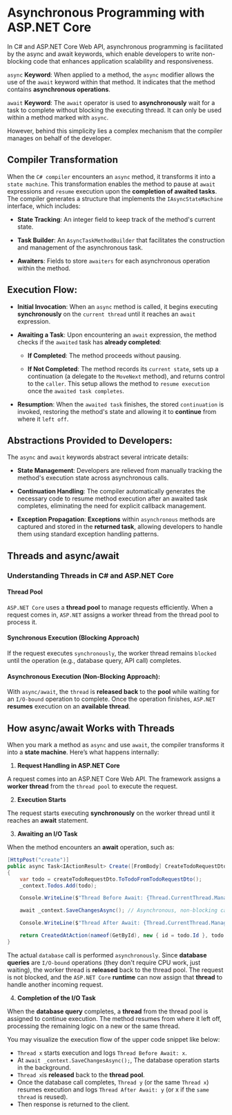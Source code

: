 # Asynchronous Programming with ASP.NET Core

In C# and ASP.NET Core Web API, asynchronous programming is facilitated by the async and await keywords, which enable developers to write non-blocking code that enhances application scalability and responsiveness.

`async` **Keyword**: When applied to a method, the `async` modifier allows the use of the `await` keyword within that method. It indicates that the method contains **asynchronous operations**.

`await` **Keyword**: The `await` operator is used to **asynchronously** wait for a task to complete without blocking the executing thread. It can only be used within a method marked with `async`.

However, behind this simplicity lies a complex mechanism that the compiler manages on behalf of the developer.

## Compiler Transformation

When the `C# compiler` encounters an `async` method, it transforms it into a `state machine`. This transformation enables the method to pause at `await` expressions and `resume` execution upon the **completion of awaited tasks**. The compiler generates a structure that implements the `IAsyncStateMachine` interface, which includes:

- **State Tracking**: An integer field to keep track of the method's current state.

- **Task Builder**: An `AsyncTaskMethodBuilder` that facilitates the construction and management of the asynchronous task.

- **Awaiters**: Fields to store `awaiters` for each asynchronous operation within the method.

## Execution Flow:

- **Initial Invocation**: When an `async` method is called, it begins executing **synchronously** on the `current thread` until it reaches an `await` expression.

- **Awaiting a Task**: Upon encountering an `await` expression, the method checks if the `awaited` task has **already completed**:

    - **If Completed**: The method proceeds without pausing.

    - **If Not Completed**: The method records its `current state`, sets up a continuation (a delegate to the `MoveNext` method), and returns control to the `caller`. This setup allows the method to `resume execution` once the `awaited task completes`.

- **Resumption**: When the `awaited task` finishes, the stored `continuation` is invoked, restoring the method's state and allowing it to **continue** from where it `left off`.

## Abstractions Provided to Developers:

The `async` and `await` keywords abstract several intricate details:

- **State Management**: Developers are relieved from manually tracking the method's execution state across asynchronous calls.

- **Continuation Handling**: The compiler automatically generates the necessary code to resume method execution after an awaited task completes, eliminating the need for explicit callback management.

- **Exception Propagation**: **Exceptions** within `asynchronous` methods are captured and stored in the **returned task**, allowing developers to handle them using standard exception handling patterns.

## Threads and async/await

### Understanding Threads in C# and ASP.NET Core

#### Thread Pool

`ASP.NET Core` uses a **thread pool** to manage requests efficiently. When a request comes in, `ASP.NET` assigns a worker thread from the thread pool to process it.

#### Synchronous Execution (Blocking Approach)

If the request executes `synchronously`, the worker thread remains `blocked` until the operation (e.g., database query, API call) completes.

#### Asynchronous Execution (Non-Blocking Approach):

With `async/await`, the `thread` is **released back** to the **pool** while waiting for an `I/O-bound` operation to complete. Once the operation finishes, `ASP.NET` **resumes** execution on an **available thread**.

## How async/await Works with Threads

When you mark a method as `async` and use `await`, the compiler transforms it into a **state machine**. Here’s what happens internally:

1. **Request Handling in ASP.NET Core**

A request comes into an ASP.NET Core Web API. The framework assigns a **worker thread** from the `thread pool` to execute the request.

2. **Execution Starts**

The request starts executing **synchronously** on the worker thread until it reaches an **await** statement.

3. **Awaiting an I/O Task**

When the method encounters an **await** operation, such as:

```c#
[HttpPost("create")]
public async Task<IActionResult> Create([FromBody] CreateTodoRequestDto createTodoRequestDto)
{
    var todo = createTodoRequestDto.ToTodoFromTodoRequestDto();
    _context.Todos.Add(todo);

    Console.WriteLine($"Thread Before Await: {Thread.CurrentThread.ManagedThreadId}");

    await _context.SaveChangesAsync(); // Asynchronous, non-blocking call

    Console.WriteLine($"Thread After Await: {Thread.CurrentThread.ManagedThreadId}");

    return CreatedAtAction(nameof(GetById), new { id = todo.Id }, todo.ToTodoDto());
}
```
The actual `database` call is performed `asynchronously`. Since **database queries** are `I/O-bound` operations (they don't require CPU work, just waiting), the worker thread is **released** back to the thread pool. The request is not blocked, and the `ASP.NET Core` **runtime** can now assign that **thread** to handle another incoming request.

4. **Completion of the I/O Task**

When the **database query** completes, a **thread** from the thread pool is assigned to continue execution. The method resumes from where it left off, processing the remaining logic on a new or the same thread.

You may visualize the execution flow of the upper code snippet like below:

- `Thread x` starts execution and logs `Thread Before Await: x`. 
- At `await _context.SaveChangesAsync();`, The database operation starts in the background.
- `Thread x`is **released** back to the **thread pool**.
- Once the database call completes, `Thread y` (or the same `Thread x`) resumes execution and logs `Thread After Await: y` (or x if the `same thread` is reused).
- Then response is returned to the client.